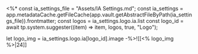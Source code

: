 <%*
const ia_settings_file = "Assets/IA Settings.md";
const ia_settings = app.metadataCache.getFileCache(app.vault.getAbstractFileByPath(ia_settings_file)).frontmatter;
const logos = ia_settings.logo.ia.list
const logo_id = await tp.system.suggester((item) => item, logos, true, "Logo");

let logo_img = ia_settings.logo.ia[logo_id].image
-%>![[<% logo_img %>|24]]
